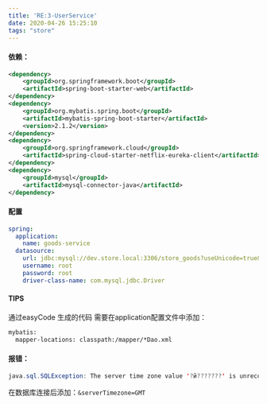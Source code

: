 ```yaml
---
title: 'RE:3-UserService'
date: 2020-04-26 15:25:10
tags: "store"
---
```



#### 依赖：

```xml
<dependency>
    <groupId>org.springframework.boot</groupId>
    <artifactId>spring-boot-starter-web</artifactId>
</dependency>
<dependency>
    <groupId>org.mybatis.spring.boot</groupId>
    <artifactId>mybatis-spring-boot-starter</artifactId>
    <version>2.1.2</version>
</dependency>
<dependency>
    <groupId>org.springframework.cloud</groupId>
    <artifactId>spring-cloud-starter-netflix-eureka-client</artifactId>
</dependency>
<dependency>
    <groupId>mysql</groupId>
    <artifactId>mysql-connector-java</artifactId>
</dependency>
```

#### 配置

```yaml
spring:
  application:
    name: goods-service
  datasource:
    url: jdbc:mysql://dev.store.local:3306/store_goods?useUnicode=true&characterEncoding=utf-8&useSSL=false
    username: root
    password: root
    driver-class-name: com.mysql.jdbc.Driver
```





#### TIPS

通过easyCode 生成的代码  需要在application配置文件中添加：

```xml
mybatis:
  mapper-locations: classpath:/mapper/*Dao.xml
```



#### 报错：

```java
java.sql.SQLException: The server time zone value '?й???????' is unrecognized or represents more
```

在数据库连接后添加：`&serverTimezone=GMT`
